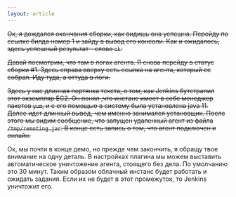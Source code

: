 ```yaml
---
layout: article
---
```

~~Ок, я дождался окончания сборки, как видишь она успешна.  Перейду по ссылке билда номер 1 и зайду в вывод его консоли. Как и ожидалось, здесь успешный результат - слово `ok`.~~

~~Давай посмотрим, что там в логах агента. Я снова перейду в статус сборки #1. Здесь справа вверху есть ссылка на агента, который ее собрал. Иду туда, а оттуда в логи.~~

~~Здесь у нас длинная портянка текста, о том, как Jenkins бутстрапил этот экземпляр EC2. Он понял ,что инстанс имеет в себе менеджер пакетов `yum`, и с его помощью в систему была установлена java 11. Далее идет длинный вывод, чем именно занимался установщик. После этого мы видим сообщение, что запущен удаленный агент из файла `/tmp/remoting.jar`. В конце есть запись о том, что агент подключен и онлайн.~~

Ок, мы почти в конце демо, но прежде чем закончить, я обращу твое внимание на одну деталь. В настройках плагина мы можем выставить автоматическое уничтожение агента, стоящего без дела. По умолчанию это 30 минут. Таким образом облачный инстанс будет работать и ожидать задания. Если их не будет в этот промежуток, то Jenkins уничтожит его.
